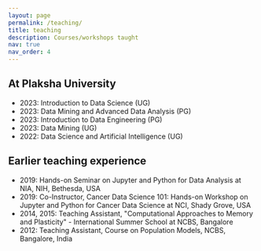 ```yaml
---
layout: page
permalink: /teaching/
title: teaching
description: Courses/workshops taught
nav: true
nav_order: 4
---
```


## At Plaksha University
- 2023: Introduction to Data Science (UG)
- 2023: Data Mining and Advanced Data Analysis (PG)
- 2023: Introduction to Data Engineering (PG)
- 2023: Data Mining (UG)
- 2022: Data Science and Artificial Intelligence (UG)

## Earlier teaching experience

- 2019: Hands-on Seminar on Jupyter and Python for Data Analysis at NIA, NIH, Bethesda, USA
- 2019: Co-Instructor, Cancer Data Science 101: Hands-on Workshop on Jupyter and Python for Cancer Data Science at NCI, Shady Grove, USA
- 2014, 2015: Teaching Assistant, "Computational Approaches to Memory and Plasticity" - International Summer School at NCBS, Bangalore
- 2012: Teaching Assistant, Course on Population Models, NCBS, Bangalore, India
